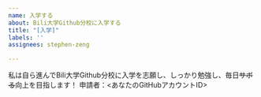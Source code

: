 ```yaml
---
name: 入学する
about: Bili大学Github分校に入学する
title: "[入学]"
labels: ''
assignees: stephen-zeng

---
```


私は自ら進んでBili大学Github分校に入学を志願し、しっかり勉強し、毎日~~サボる~~向上を目指します！
申請者：<あなたのGitHubアカウントID>
